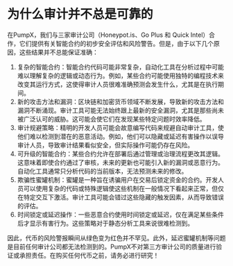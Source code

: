 # 为什么审计并不总是可靠的

在PumpX，我们与三家审计公司（Honeypot.is、Go Plus 和 Quick Intel）合作，它们提供有关智能合约的初步安全评估和风险警告。但是，由于以下几个原因，这些结果并不总能保证准确：

1. 复杂的智能合约：智能合约代码可能非常复杂，自动化工具在分析过程中可能难以理解复杂的逻辑或动态行为。例如，某些合约可能使用独特的编程技术来改变其运行方式，这使得审计人员很难准确预测会发生什么，尤其是在执行期间。
2. 新的攻击方法和漏洞：区块链和加密货币领域不断发展，导致新的攻击方法和漏洞不断涌现。审计工具可能无法始终跟上最新的安全漏洞，尤其是那些尚未被广泛认可的威胁。这可能会使它们在发现某些特定问题时效率降低。
3. 审计规避策略：精明的开发人员可能会故意编写代码来规避自动审计工具，使他们难以检测到潜在的恶意活动。例如，他们可以隐藏或延迟有害操作以误导审计人员，导致审计结果看似安全，但实际操作可能仍存在风险。
4. 可升级的智能合约：某些合约允许在部署后通过管理或治理流程更改其逻辑。这意味着即使合约通过了审核，未来的更新也可能引入新的漏洞或恶意行为。自动化工具通常只分析代码的当前版本，无法预测未来的修改。
5. 欺骗性蜜罐机制：蜜罐是一种旨在诱骗用户在交易后锁定资金的合约。开发人员可以使用复杂的代码或特殊逻辑使这些机制在一般情况下看起来正常，但仅在特定交互下激活。审计工具可能会错过这些隐藏的触发因素，从而导致错误的评估。
6. 时间锁定或延迟操作：一些恶意合约使用时间锁定或延迟，仅在满足某些条件后才显示有害行为。这些策略对于静态分析工具来说很难检测到。

因此，代币的风险警报瞬间从绿色变为红色并不罕见。此外，延迟蜜罐机制等问题是目前任何审计公司都无法检测到的。PumpX不对第三方审计公司的质量进行验证或承担责任。在购买任何代币之前，请务必进行研究！
